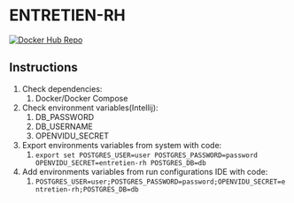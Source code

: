 # ENTRETIEN-RH
[![Docker Hub Repo](https://img.shields.io/docker/pulls/netomantonio/entretien-backend-app.svg)](https://hub.docker.com/repository/docker/netomantonio/entretien-backend-app)
## Instructions

1. Check dependencies:
   1. Docker/Docker Compose
2. Check environment variables(Intellij):
   1. DB_PASSWORD
   2. DB_USERNAME
   3. OPENVIDU_SECRET
3. Export environments variables from system with code:
   1. `export set POSTGRES_USER=user POSTGRES_PASSWORD=password OPENVIDU_SECRET=entretien-rh POSTGRES_DB=db`
4. Add environments variables from run configurations IDE with code:
   1. `POSTGRES_USER=user;POSTGRES_PASSWORD=password;OPENVIDU_SECRET=entretien-rh;POSTGRES_DB=db`